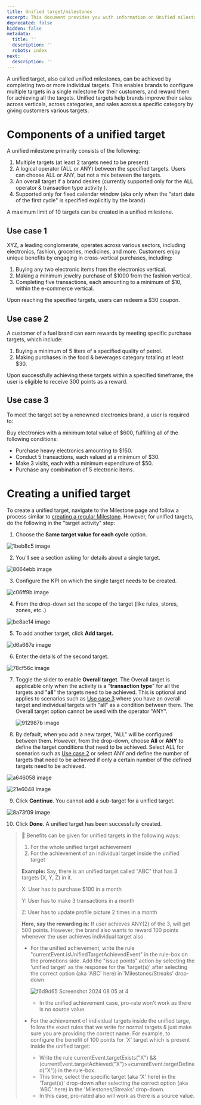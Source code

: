```yaml
---
title: Unified target/milestones
excerpt: This document provides you with information on Unified milestones.
deprecated: false
hidden: false
metadata:
  title: ''
  description: ''
  robots: index
next:
  description: ''
---
```

A unified target, also called unified milestones, can be achieved by completing two or more individual targets. This enables brands to configure multiple targets in a single milestone for their customers, and reward them for achieving all the targets. Unified targets help brands improve their sales across verticals, across categories, and sales across a specific category by giving customers various targets.

# Components of a unified target

A unified milestone primarily consists of the following:

1. Multiple targets (at least 2 targets need to be present)
2. A logical operator (ALL or ANY) between the specified targets. Users can choose ALL or ANY, but not a mix between the targets.
3. An overall target if a brand desires (currently supported only for the ALL operator & transaction type activity ).
4. Supported only for fixed calendar window (aka only when the "start date of the first cycle" is specified explicitly by the brand)

<Note title="Note">
A maximum limit of 10 targets can be created in a unified milestone.
</Note>

## Use case 1

XYZ, a leading conglomerate, operates across various sectors, including electronics, fashion, groceries, medicines, and more. Customers enjoy unique benefits by engaging in cross-vertical purchases, including:

1. Buying any two electronic items from the electronics vertical.
2. Making a minimum jewelry purchase of $1000 from the fashion vertical.
3. Completing five transactions, each amounting to a minimum of $10, within the e-commerce vertical.

Upon reaching the specified targets, users can redeem a $30 coupon.

## Use case 2

A customer of a fuel brand can earn rewards by meeting specific purchase targets, which include:

1. Buying a minimum of 5 liters of a specified quality of petrol.
2. Making purchases in the food & beverages category totaling at least $30.

Upon successfully achieving these targets within a specified timeframe, the user is eligible to receive 300 points as a reward.

## Use case 3

To meet the target set by a renowned electronics brand, a user is required to:

Buy electronics with a minimum total value of $600, fulfilling all of the following conditions:

* Purchase heavy electronics amounting to $150.
* Conduct 5 transactions, each valued at a minimum of $30. 
* Make 3 visits, each with a minimum expenditure of $50. 
* Purchase any combination of 5 electronic items.

# Creating a unified target

To create a unified target, navigate to the Milestone page and follow a process similar to [creating a regular Milestone](https://docs.capillarytech.com/docs/milestones-new-flow#milestone-details). However, for unified targets, do the following in the "target activity" step:

1. Choose the **Same target value for each cycle** option.

![1beb8c5 image](https://files.readme.io/1beb8c5-image.png)

2. You'll see a section asking for details about a single target.

![8064ebb image](https://files.readme.io/8064ebb-image.png)

3. Configure the KPI on which the single target needs to be created.

![c06ff9b image](https://files.readme.io/c06ff9b-image.png)

4. From the drop-down set the scope of the target (like rules, stores, zones, etc..)

![be8ae14 image](https://files.readme.io/be8ae14-image.png)

5. To add another target, click **Add target.**

![d6a667e image](https://files.readme.io/d6a667e-image.png)

6. Enter the details of the second target. 

![78cf56c image](https://files.readme.io/78cf56c-image.png)

7. Toggle the slider to enable **Overall target**. The Overall target is applicable only when the activity is a "**transaction type**" for all the targets and "**all**" the targets need to be achieved. This is optional and applies to scenarios such as [Use case 3](https://docs.capillarytech.com/docs/unified-milestones#use-case-3) where you have an overall target and individual targets with "all" as a condition between them. The Overall target option cannot be used with the operator "ANY".

   ![912987b image](https://files.readme.io/912987b-image.png)
8. By default, when you add a new target, "ALL" will be configured between them. However, from the drop-down, choose **All**  or **ANY** to define the target conditions that need to be achieved. Select  ALL for scenarios such as [Use case 2](https://docs.capillarytech.com/docs/unified-milestones#use-case-2) or select ANY and define the number of targets that need to be achieved if only a certain number of the defined targets need to be achieved.

![a646058 image](https://files.readme.io/a646058-image.png)

![21e6048 image](https://files.readme.io/21e6048-image.png)

9. Click **Continue**. You cannot add a sub-target for a unified target.

![8a73f09 image](https://files.readme.io/8a73f09-image.png)

10. Click **Done**. A unified target has been successfully created.

> 📘 Benefits can be given for unified targets in the following ways:
>
> 1. For the whole unified target achievement
> 2. For the achievement of an individual target inside the unified target
>
> **Example:** Say, there is an unified target called "ABC" that has 3 targets (X, Y, Z) in it.
>
> X: User has to purchase $100 in a month
>
> Y: User has to make 3 transactions in a month
>
> Z: User has to update profile picture 2 times in a month
>
> **Here, say the rewarding is:** If user achieves ANY(2) of the 3, will get 500 points. However, the brand also wants to reward 100 points whenever the user achieves individual target also. 
>
> * For the unified achievement, write the rule "currentEvent.isUnifiedTargetAchievedEvent" in the rule-box on the promotions side. Add the "issue points" action by selecting the 'unified target' as the response for the 'target(s)' after selecting the correct option (aka 'ABC' here) in 'Milestones/Streaks' drop-down.
>
>   ![f6d9d65 Screenshot 2024 08 05 at 4](https://files.readme.io/f6d9d65-Screenshot_2024-08-05_at_4.13.07_PM.png)
>
>   * In the unified achievement case, pro-rate won't work as there is no source value.
> * For the achievement of individual targets inside the unified targe, follow the exact rules that we write for normal targets & just make sure you are providing the correct name. For example, to configure the benefit of 100 points for 'X' target which is present inside the unified target:
>   * Write the rule currentEvent.targetExists("X") && (currentEvent.targetAchieved("X")>=currentEvent.targetDefined("X")) in the rule-box.
>   * This time, select the specific target (aka 'X' here) in the 'Target(s)' drop-down after selecting the correct option (aka 'ABC' here) in the 'Milestones/Streaks' drop-down.
>   * In this case, pro-rated also will work as there is a source value.
